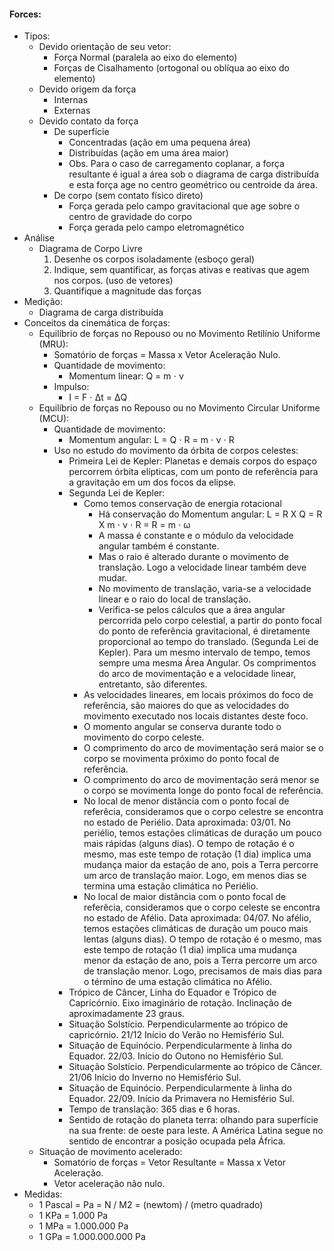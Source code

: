 #### Forces:
- Tipos:
    - Devido orientação de seu vetor:
        - Força Normal (paralela ao eixo do elemento)
        - Forças de Cisalhamento (ortogonal ou oblíqua ao eixo do elemento)
    - Devido origem da força
        - Internas
        - Externas
    - Devido contato da força
        - De superfície
            - Concentradas (ação em uma pequena área)
            - Distribuídas (ação em uma área maior)
            - Obs. Para o caso de carregamento coplanar, a força resultante é igual a área sob o diagrama de carga distribuída e esta força age no centro geométrico ou centroide da área.
        - De corpo (sem contato físico direto)
            - Força gerada pelo campo gravitacional que age sobre o centro de gravidade do corpo
            - Força gerada pelo campo eletromagnético
- Análise
    - Diagrama de Corpo Livre
        1. Desenhe os corpos isoladamente (esboço geral)
        2. Indique, sem quantificar, as forças ativas e reativas que agem nos corpos. (uso de vetores)
        3. Quantifique a magnitude das forças
- Medição:
    - Diagrama de carga distribuída
- Conceitos da cinemática de forças:
    - Equilíbrio de forças no Repouso ou no Movimento Retilínio Uniforme (MRU): 
        - Somatório de forças = Massa x Vetor Aceleração Nulo. 
        - Quantidade de movimento: 
            - Momentum linear: Q = m &sdot; &nu;
        - Impulso:
            - I = F &sdot; &Delta;t = &Delta;Q
    - Equilíbrio de forças no Repouso ou no Movimento Circular Uniforme (MCU):
        - Quantidade de movimento: 
            - Momentum angular: L = Q &sdot; R = m &sdot; &nu; &sdot; R
        - Uso no estudo do movimento da órbita de corpos celestes:
            - Primeira Lei de Kepler: Planetas e demais corpos do espaço percorrem órbita elípticas, com um ponto de referência para a gravitação em um dos focos da elipse.
            - Segunda Lei de Kepler: 
                - Como temos conservação de energia rotacional
                    - Há conservação do Momentum angular: L = R X Q = R X m &sdot; &nu; &sdot; R = R = m &sdot; &omega;
                    - A massa é constante e o módulo da velocidade angular também é constante. 
                    - Mas o raio é alterado durante o movimento de translação. Logo a velocidade linear também deve mudar.
                    - No movimento de translação, varia-se a velocidade linear e o raio do local de translação. 
                    - Verifica-se pelos cálculos que a área angular percorrida pelo corpo celestial, a partir do ponto focal do ponto de referência gravitacional, é diretamente proporcional ao tempo do translado. (Segunda Lei de Kepler). Para um mesmo intervalo de tempo, temos sempre uma mesma Área Angular. Os comprimentos do arco de movimentação e a velocidade linear, entretanto, são diferentes.
                - As velocidades lineares, em locais próximos do foco de referência, são maiores do que as velocidades do movimento executado nos locais distantes deste foco.
                - O momento angular se conserva durante todo o movimento do corpo celeste.
                - O comprimento do arco de movimentação será maior se o corpo se movimenta próximo do ponto focal de referência.
                - O comprimento do arco de movimentação será menor se o corpo se movimenta longe do ponto focal de referência.
                - No local de menor distância com o ponto focal de referêcia, consideramos que o corpo celestre se encontra no estado de Periélio. Data aproximada: 03/01. No periélio, temos estações climáticas de duração um pouco mais rápidas (alguns dias). O tempo de rotação é o mesmo, mas este tempo de rotação (1 dia) implica uma mudança maior da estação de ano, pois a Terra percorre um arco de translação maior. Logo, em menos dias se termina uma estação climática no Periélio.
                - No local de maior distância com o ponto focal de referêcia, consideramos que o corpo celeste se encontra no estado de Afélio. Data aproximada: 04/07. No afélio, temos estações climáticas de duração um pouco mais lentas (alguns dias). O tempo de rotação é o mesmo, mas este tempo de rotação (1 dia) implica uma mudança menor da estação de ano, pois a Terra percorre um arco de translação menor. Logo, precisamos de mais dias para o término de uma estação climática no Afélio.
            - Trópico de Câncer, Linha do Equador e Trópico de Capricórnio. Eixo imaginário de rotação. Inclinação de aproximadamente 23 graus.
            - Situação Solstício. Perpendicularmente ao trópico de capricórnio. 21/12 Início do Verão no Hemisfério Sul.
            - Situação de Equinócio. Perpendicularmente à linha do Equador. 22/03. Início do Outono no Hemisfério Sul.
            - Situação Solstício. Perpendicularmente ao trópico de Câncer. 21/06 Início do Inverno no Hemisfério Sul.
            - Situação de Equinócio. Perpendicularmente à linha do Equador. 22/09. Início da Primavera no Hemisfério Sul.
            - Tempo de translação: 365 dias e 6 horas.
            - Sentido de rotação do planeta terra: olhando para superfície na sua frente: de oeste para leste. A América Latina segue no sentido de encontrar a posição ocupada pela África.
    - Situação de movimento acelerado: 
        - Somatório de forças = Vetor Resultante = Massa x Vetor Aceleração.
        - Vetor aceleração não nulo.
- Medidas:
    - 1 Pascal = Pa = N / M2 = (newtom) / (metro quadrado)
    - 1 KPa = 1.000 Pa
    - 1 MPa = 1.000.000 Pa
    - 1 GPa = 1.000.000.000 Pa 